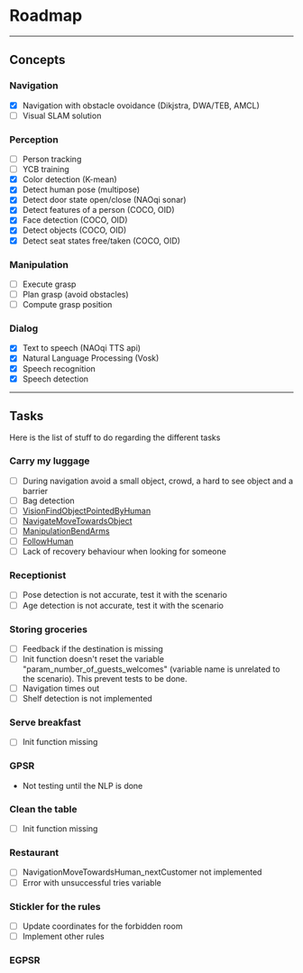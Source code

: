 # Roadmap

---

## Concepts

### Navigation

- [x] Navigation with obstacle ovoidance (Dikjstra, DWA/TEB, AMCL)
- [ ] Visual SLAM solution

### Perception

- [ ] Person tracking
- [ ] YCB training
- [x] Color detection (K-mean)
- [x] Detect human pose (multipose)
- [x] Detect door state open/close (NAOqi sonar)
- [x] Detect features of a person (COCO, OID)
- [x] Face detection (COCO, OID)
- [x] Detect objects (COCO, OID)
- [x] Detect seat states free/taken (COCO, OID)

### Manipulation

- [ ] Execute grasp
- [ ] Plan grasp (avoid obstacles)
- [ ] Compute grasp position

### Dialog

- [x] Text to speech (NAOqi TTS api)
- [x] Natural Language Processing (Vosk)
- [x] Speech recognition
- [x] Speech detection

---

## Tasks

Here is the list of stuff to do regarding the different tasks

### Carry my luggage

- [ ] During navigation avoid a small object, crowd, a hard to see object and a barrier
- [ ] Bag detection
- [ ] [VisionFindObjectPointedByHuman](https://github.com/RoboBreizh-RoboCup-Home/manager_pepper/blob/76a612f6fcbf469d944ff2befdbe2be1545cfc0e/src/plan_high_level_actions/vision_plan_actions.cpp#L409-L432)
- [ ] [NavigateMoveTowardsObject](https://github.com/RoboBreizh-RoboCup-Home/manager_pepper/blob/54b3253cf098748e50215ca1933cfa24f001bd2e/src/plan_high_level_actions/navigation_plan_actions.cpp#L25-L38)
- [ ] [ManipulationBendArms](https://github.com/RoboBreizh-RoboCup-Home/manager_pepper/blob/54b3253cf098748e50215ca1933cfa24f001bd2e/src/plan_high_level_actions/gesture_plan_actions.cpp#L59-L72)
- [ ] [FollowHuman](https://github.com/RoboBreizh-RoboCup-Home/manager_pepper/blob/54b3253cf098748e50215ca1933cfa24f001bd2e/src/plan_high_level_actions/navigation_plan_actions.cpp#L40-L46)
- [ ] Lack of recovery behaviour when looking for someone

### Receptionist

- [ ] Pose detection is not accurate, test it with the scenario
- [ ] Age detection is not accurate, test it with the scenario

### Storing groceries

- [ ] Feedback if the destination is missing
- [ ] Init function doesn't reset the variable "param_number_of_guests_welcomes" (variable name is unrelated to the scenario). This prevent tests to be done.
- [ ] Navigation times out
- [ ] Shelf detection is not implemented

### Serve breakfast

- [ ] Init function missing

### GPSR

- Not testing until the NLP is done

### Clean the table

- [ ] Init function missing

### Restaurant

- [ ] NavigationMoveTowardsHuman_nextCustomer not implemented
- [ ] Error with unsuccessful tries variable

### Stickler for the rules

- [ ] Update coordinates for the forbidden room
- [ ] Implement other rules

### EGPSR
